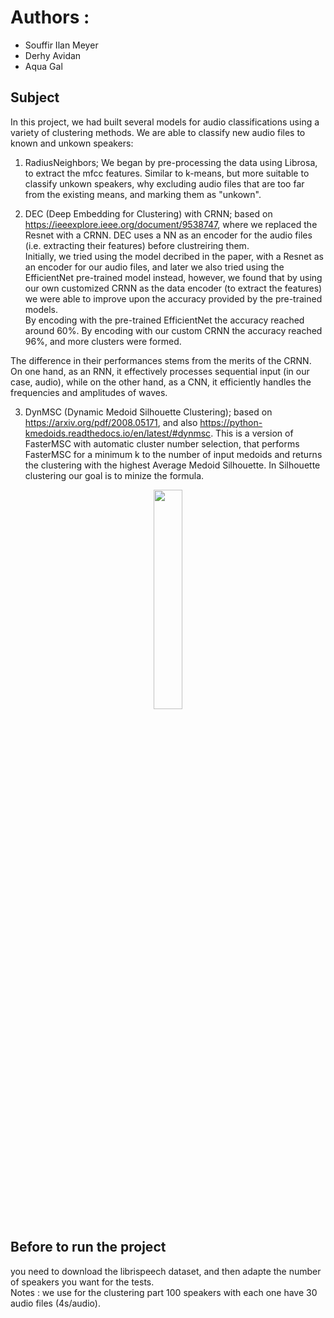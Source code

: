 # Authors : 
* Souffir Ilan Meyer
* Derhy Avidan
* Aqua Gal

## Subject
In this project, we had built several models for audio classifications using a variety of clustering methods.
We are able to classify new audio files to known and unkown speakers:<br> 

1. RadiusNeighbors; We began by pre-processing the data using Librosa, to extract the mfcc features. Similar to k-means, but more suitable to classify unkown speakers, why excluding audio files that are too far from the existing means, and marking them as "unkown".<br>

2. DEC (Deep Embedding for Clustering) with CRNN; based on https://ieeexplore.ieee.org/document/9538747, where we replaced the Resnet with a CRNN. DEC uses a NN as an encoder for the audio files (i.e. extracting their features) before clustreiring them.<br>
Initially, we tried using the model decribed in the paper, with a Resnet as an encoder for our audio files, and later we also tried using the EfficientNet pre-trained model instead, however, we found that by using our own customized CRNN as the data encoder (to extract the features) we were able to improve upon the accuracy provided by the pre-trained models.<br>
By encoding with the pre-trained EfficientNet the accuracy reached around 60%. By encoding with our custom CRNN the accuracy reached 96%, and more clusters were formed.<br> 

The difference in their performances stems from the merits of the CRNN. On one hand, as an RNN, it effectively processes sequential input (in our case, audio), while on the other hand, as a CNN, it efficiently handles the frequencies and amplitudes of waves.<br>

3. DynMSC (Dynamic Medoid Silhouette Clustering); based on https://arxiv.org/pdf/2008.05171, and also https://python-kmedoids.readthedocs.io/en/latest/#dynmsc. This is a version of FasterMSC with automatic cluster number selection, that performs FasterMSC for a minimum k to the number of input medoids and returns the clustering with the highest Average Medoid Silhouette. In Silhouette clustering our goal is to minize the formula.<br>
<p align="center">
  <img align="center" width=30% src = "https://github.com/user-attachments/assets/fccceeec-509c-4b98-8bd5-557b4595a2d3"/>
</p>

## Before to run the project
you need to download the librispeech dataset, and then adapte the number of speakers you want for the tests.<br>
Notes : we use for the clustering part 100 speakers with each one have 30 audio files (4s/audio).
